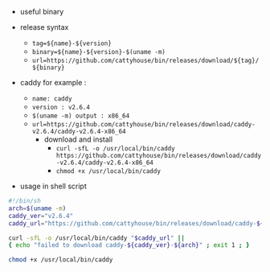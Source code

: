 - useful binary
- release syntax 
  - `tag=${name}-${version}`
  - `binary=${name}-${version}-$(uname -m)`
  - `url=https://github.com/cattyhouse/bin/releases/download/${tag}/${binary}`
- caddy for example :
  - `name: caddy`
  - `version : v2.6.4`
  - `$(uname -m) output : x86_64`
  - `url=https://github.com/cattyhouse/bin/releases/download/caddy-v2.6.4/caddy-v2.6.4-x86_64`
    - download and install
      - `curl -sfL -o /usr/local/bin/caddy https://github.com/cattyhouse/bin/releases/download/caddy-v2.6.4/caddy-v2.6.4-x86_64`
      - `chmod +x /usr/local/bin/caddy`

- usage in shell script

```sh
#!/bin/sh
arch=$(uname -m)
caddy_ver="v2.6.4"
caddy_url="https://github.com/cattyhouse/bin/releases/download/caddy-${caddy_ver}/caddy-${caddy_ver}-${arch}"

curl -sfL -o /usr/local/bin/caddy "$caddy_url" ||
{ echo "failed to download caddy-${caddy_ver}-${arch}" ; exit 1 ; }

chmod +x /usr/local/bin/caddy
```
